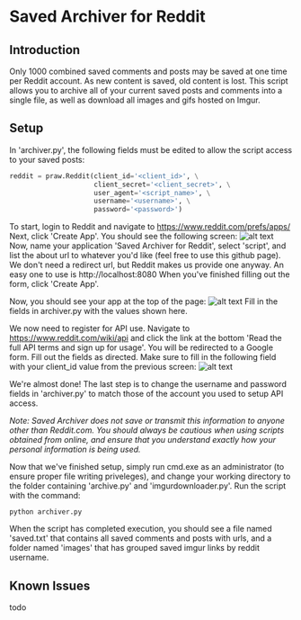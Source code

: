 # Saved Archiver for Reddit
## Introduction
Only 1000 combined saved comments and posts may be saved at one time per Reddit account. As new content is saved, old content is lost. This script allows you to archive all of your current saved posts and comments into a single file, as well as download all images and gifs hosted on Imgur.
## Setup
In 'archiver.py', the following fields must be edited to allow the script access to your saved posts:
```python
reddit = praw.Reddit(client_id='<client_id>', \
                     client_secret='<client_secret>', \
                     user_agent='<script_name>', \
                     username='<username>', \
                     password='<password>')
```
To start, login to Reddit and navigate to https://www.reddit.com/prefs/apps/
Next, click 'Create App'. You should see the following screen:
![alt text](https://i.imgur.com/P5Ff2qv.png "Reddit application creation screen")
Now, name your application 'Saved Archiver for Reddit', select 'script', and list the about url
to whatever you'd like (feel free to use this github page). We don't need a redirect url, but
Reddit makes us provide one anyway. An easy one to use is http://localhost:8080
When you've finished filling out the form, click 'Create App'.

Now, you should see your app at the top of the page:
![alt text](https://i.imgur.com/JV14cBM.png "Our app")
Fill in the fields in archiver.py with the values shown here. 

We now need to register for API use. Navigate to https://www.reddit.com/wiki/api
and click the link at the bottom 'Read the full API terms and sign up for usage'.
You will be redirected to a Google form. Fill out the fields as directed. Make
sure to fill in the following field with your client_id value from the previous screen:
![alt text](https://i.imgur.com/tHe6rCT.png "Your client_id can be found in https://www.reddit.com/prefs/apps/")

We're almost done! The last step is to change the username and password fields in
'archiver.py' to match those of the account you used to setup API access.

*Note: Saved Archiver does not save or transmit this information to anyone other than
Reddit.com. You should always be cautious when using scripts obtained from online,
and ensure that you understand exactly how your personal information is being used.*

Now that we've finished setup, simply run cmd.exe as an administrator (to ensure proper
file writing priveleges), and change your working directory to the folder containing
'archive.py' and 'imgurdownloader.py'. Run the script with the command:
```
python archiver.py
```
When the script has completed execution, you should see a file named 'saved.txt' that contains
all saved comments and posts with urls, and a folder named 'images' that has grouped saved imgur
links by reddit username. 

## Known Issues
todo
